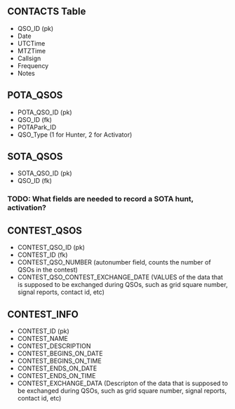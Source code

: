## CONTACTS Table
- QSO_ID (pk)
- Date
- UTCTime
- MTZTime
- Callsign
- Frequency
- Notes



## POTA_QSOS
- POTA_QSO_ID (pk)
- QSO_ID (fk)
- POTAPark_ID
- QSO_Type (1 for Hunter, 2 for Activator)



## SOTA_QSOS
- SOTA_QSO_ID (pk)
- QSO_ID (fk)
### TODO: What fields are needed to record a SOTA hunt, activation?



## CONTEST_QSOS
- CONTEST_QSO_ID (pk)
- CONTEST_ID (fk)
- CONTEST_QSO_NUMBER (autonumber field, counts the number of QSOs in the contest)
- CONTEST_QSO_CONTEST_EXCHANGE_DATE (VALUES of the data that is supposed to be exchanged during QSOs, such as grid square number, signal reports, contact id, etc)


  
## CONTEST_INFO
- CONTEST_ID (pk)
- CONTEST_NAME
- CONTEST_DESCRIPTION
- CONTEST_BEGINS_ON_DATE
- CONTEST_BEGINS_ON_TIME
- CONTEST_ENDS_ON_DATE
- CONTEST_ENDS_ON_TIME
- CONTEST_EXCHANGE_DATA (Descripton of the data that is supposed to be exchanged during QSOs, such as grid square number, signal reports, contact id, etc)
